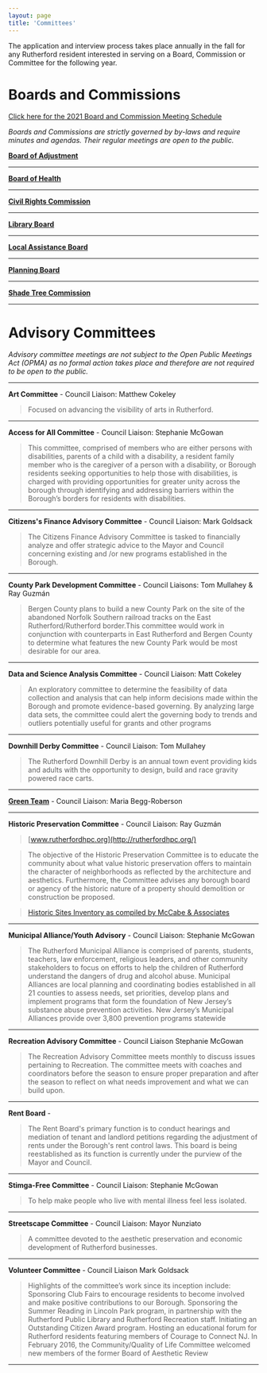 ```yaml
---
layout: page
title: 'Committees'
---
```


<div class="committee-list" markdown=1>

The application and interview process takes place annually in the fall for any Rutherford resident interested in serving on a Board, Commission or Committee for the following year.  

# Boards and Commissions

[Click here for the 2021 Board and Commission Meeting Schedule](https://storage.googleapis.com/static.rutherford-nj.com/committees/DOC680.pdf)

*Boards and Commissions are strictly governed by by-laws and require minutes and agendas. Their regular meetings are open to the public.* 


[**Board of Adjustment**](board-of-adjustment/) 

---

[**Board of Health**](board-of-health/)

---

[**Civil Rights Commission**](civil-rights-commission/)

---

[**Library Board**](library-board/)

---

[**Local Assistance Board**](local-assistance-board/)

---

[**Planning Board**](planning-board/)

---

[**Shade Tree Commission**](shade-tree-commission/)

---

# Advisory Committees

*Advisory committee meetings are not subject to the Open Public Meetings Act (OPMA) as no formal action takes place and therefore are not required to be open to the public.*   

---

**Art Committee** - Council Liaison: Matthew Cokeley

> Focused on advancing the visibility of arts in Rutherford.

---

**Access for All Committee** - Council Liaison: Stephanie McGowan

> This committee, comprised of members who are either persons with disabilities, parents of a child with a disability, a resident family member who is the caregiver of a person with a disability, or Borough residents seeking opportunities to help those with disabilities, is charged with providing opportunities for greater unity across the borough through identifying and addressing barriers within the Borough’s borders for residents with disabilities.

---

**Citizens's Finance Advisory Committee** - Council Liaison: Mark Goldsack

> The Citizens Finance Advisory Committee is tasked to financially analyze and offer strategic advice to the Mayor and Council concerning existing and /or new programs established in the Borough.

---

**County Park Development Committee** - Council Liaisons: Tom Mullahey & Ray Guzmán

> Bergen County plans to build a new County Park on the site of the abandoned Norfolk Southern railroad tracks on the East Rutherford/Rutherford border.This committee would work in conjunction with counterparts in East Rutherford and Bergen County to determine what features the new County Park would be most desirable for our area.

---

**Data and Science Analysis Committee** - Council Liaison: Matt Cokeley

> An exploratory committee to determine the feasibility of data collection and analysis that can help inform decisions made within the Borough and promote evidence-based governing. By analyzing large data sets, the committee could alert the governing body to trends and outliers potentially useful for grants and other programs

---

**Downhill Derby Committee** - Council Liaison: Tom Mullahey

> The Rutherford Downhill Derby is an annual town event providing kids and adults with the opportunity to design, build and race gravity powered race carts.

---

[**Green Team**](green-team/) - Council Liaison: Maria Begg-Roberson

---

**Historic Preservation Committee** - Council Liaison: Ray Guzmán

> [www.rutherfordhpc.org](http://rutherfordhpc.org/)

> The objective of the Historic Preservation Committee is to educate the community about what value historic preservation offers to maintain the character of neighborhoods as reflected by the architecture and aesthetics. Furthermore, the Committee advises any borough board or agency of the historic nature of a property should demolition or construction be proposed.

> [Historic Sites Inventory as compiled by McCabe & Associates](http://www.rutherfordhpc.org/historic-sites-inventory)

---

**Municipal Alliance/Youth Advisory** - Council Liaison: Stephanie McGowan

> The Rutherford Municipal Alliance is comprised of parents, students, teachers, law enforcement, religious leaders, and other community stakeholders to focus on efforts to help the children of Rutherford understand the dangers of drug and alcohol abuse.
Municipal Alliances are local planning and coordinating bodies established in all 21 counties to assess needs, set priorities, develop plans and implement programs that form the foundation of New Jersey’s substance abuse prevention activities. New Jersey’s Municipal Alliances provide over 3,800 prevention programs statewide
---

**Recreation Advisory Committee** - Council Liaison Stephanie McGowan

> The Recreation Advisory Committee meets monthly to discuss issues pertaining to Recreation.  The committee meets with coaches and coordinators before the season to ensure proper preparation and after the season to reflect on what needs improvement and what we can build upon.

---

**Rent Board** - 

> The Rent Board's primary function is to conduct hearings and mediation of tenant and landlord petitions regarding the adjustment of rents under the Borough's rent control laws. This board is being reestablished as its function is currently under the purview of the Mayor and Council.

---

**Stimga-Free Committee** - Council Liaison: Stephanie McGowan

> To help make people who live with mental illness feel less isolated.

---

**Streetscape Committee** - Council Liaison: Mayor Nunziato

> A committee devoted to the aesthetic preservation and economic development of Rutherford businesses.

---

**Volunteer Committee** - Council Liaison Mark Goldsack

> Highlights of the committee’s work since its inception include: Sponsoring Club Fairs to encourage residents to become involved and make positive contributions to our Borough. Sponsoring the Summer Reading in Lincoln Park program, in partnership with the Rutherford Public Library and Rutherford Recreation staff. Initiating an Outstanding Citizen Award program. Hosting an educational forum for Rutherford residents featuring members of Courage to Connect NJ. In February 2016, the Community/Quality of Life Committee welcomed new members of the former Board of Aesthetic Review

---



</div>
